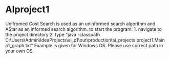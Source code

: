 # AIproject1
Unifromed Cost Search is used as an uninformed search algorithm and AStar as an informed search algorithm.
to start the program:
    1. navigate to the project directory
    2. type "java -classpath C:\Users\Admin\IdeaProjects\ai_p1\out\production\ai_projects project1.Main p1_graph.txt"
Example is given for Windows OS. Please use correct path in your own OS.
